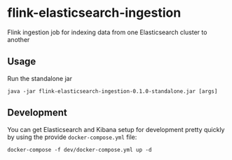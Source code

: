 # flink-elasticsearch-ingestion

Flink ingestion job for indexing data from one Elasticsearch cluster to another

## Usage

Run the standalone jar

```
java -jar flink-elasticsearch-ingestion-0.1.0-standalone.jar [args]
```

## Development

You can get Elasticsearch and Kibana setup for development pretty quickly by using the provide `docker-compose.yml` file:

```
docker-compose -f dev/docker-compose.yml up -d
```


